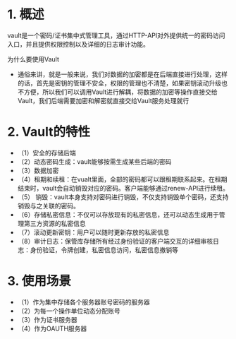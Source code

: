 # 1. 概述
vault是一个密码/证书集中式管理工具，通过HTTP-API对外提供统一的密码访问入口，并且提供权限控制以及详细的日志审计功能。

为什么要使用Vault
- 通俗来讲，就是一般来说，我们对数据的加密都是在后端直接进行处理，这样的话，首先是密钥的管理不安全，权限的管理也不清楚，如果密钥滚动升级也不方便，所以我们可以调用Vault进行解耦，将数据的加密等操作直接交给Vault，我们后端需要加密和解密就直接交给Vault服务处理就行

# 2. Vault的特性
- （1）安全的存储后端
- （2）动态密码生成：vault能够按需生成某些后端的密码
- （3）数据加密
- （4）租期和续租：在vualt里面，全部的密码都可以跟租期联系起来。在租期结束时，vault会自动销毁对应的密码。客户端能够通过renew-API进行续租。
- （5） 销毁：vault本身支持对密码进行销毁，不仅支持销毁单个密码，还支持销毁与之关联的密码。
- （6）存储私密信息：不仅可以存放现有的私密信息，还可以动态生成用于管理第三方资源的私密信息
- （7）滚动更新密钥：用户可以随时更新存放的私密信息
- （8）审计日志：保管库存储所有经过身份验证的客户端交互的详细审核日志：身份验证，令牌创建，私密信息访问，私密信息撤销等

# 3. 使用场景
- （1）作为集中存储各个服务器账号密码的服务器
- （2）为每一个操作单位动态分配账号
- （3）作为证书服务器
- （4）作为OAUTH服务器